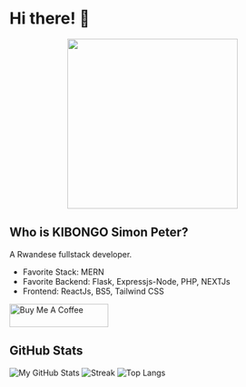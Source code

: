 # Hi there! 👋
<div align="center">
  <img src="https://github.com/user-attachments/assets/ae1b468f-0902-4437-a27d-76a08c6edc21" width="300" />
</div>

## Who is KIBONGO Simon Peter?

A Rwandese fullstack developer.
<ul>
  <li>Favorite Stack: MERN</li>
  <li>Favorite Backend: Flask, Expressjs-Node, PHP, NEXTJs</li>
  <li>Frontend: ReactJs, BS5, Tailwind CSS</li>
</ul>
<a href="https://www.buymeacoffee.com/kibongo" target="_blank"><img src="https://cdn.buymeacoffee.com/buttons/default-orange.png" alt="Buy Me A Coffee" height="41" width="174"></a>

## GitHub Stats

![My GitHub Stats](https://github-readme-stats.vercel.app/api?username=kibongos40&show_icons=true&theme=radical) ![Streak](https://github-readme-streak-stats.herokuapp.com/?user=kibongos40&theme=dark) 
![Top Langs](https://github-readme-stats.vercel.app/api/top-langs/?username=kibongos40&layout=compact&theme=radical)
